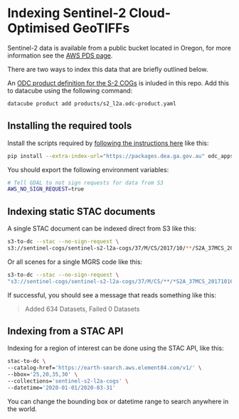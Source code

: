 # Indexing Sentinel-2 Cloud-Optimised GeoTIFFs

Sentinel-2 data is available from a public bucket located in Oregon, for more
information see the [AWS PDS page](https://registry.opendata.aws/sentinel-2-l2a-cogs/).

There are two ways to index this data that are briefly outlined below.

An [ODC product definition for the S-2 COGs](products/s2_l2a.odc-product.yaml) is inluded in this repo. Add this to datacube using the following command:

```bash
datacube product add products/s2_l2a.odc-product.yaml
```

## Installing the required tools

Install the scripts required by [following the instructions here](https://github.com/opendatacube/odc-tools/tree/develop/apps/dc_tools) like this:

```bash
pip install --extra-index-url="https://packages.dea.ga.gov.au" odc_apps_dc_tools
```

You should export the following environment variables:

```bash
# Tell GDAL to not sign requests for data from S3
AWS_NO_SIGN_REQUEST=true
```

## Indexing static STAC documents

A single STAC document can be indexed direct from S3 like this:

```bash
s3-to-dc --stac --no-sign-request \
s3://sentinel-cogs/sentinel-s2-l2a-cogs/37/M/CS/2017/10/**/S2A_37MCS_20171016_0_L2A.json s2_l2a
```

Or all scenes for a single MGRS code like this:

```bash
s3-to-dc --stac --no-sign-request \
"s3://sentinel-cogs/sentinel-s2-l2a-cogs/37/M/CS/**/*S2A_37MCS_20171016_0_L2A*.json" s2_l2a
```

If successful, you should see a message that reads something like this:

> Added 634 Datasets, Failed 0 Datasets

## Indexing from a STAC API

Indexing for a region of interest can be done using the STAC API, like this:

```bash
stac-to-dc \
--catalog-href='https://earth-search.aws.element84.com/v1/' \
--bbox='25,20,35,30' \
--collections='sentinel-s2-l2a-cogs' \
--datetime='2020-01-01/2020-03-31'
```

You can change the bounding box or datetime range to search anywhere in the world.
